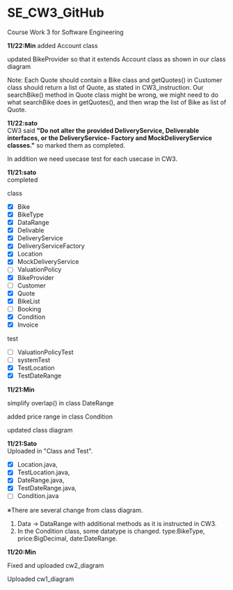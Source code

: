 # SE_CW3_GitHub
Course Work 3 for Software Engineering

**11/22:Min**
added Account class

updated BikeProvider so that it extends Account class as shown in our class diagram

Note: Each Quote should contain a Bike class and getQuotes() in Customer class should return a list of Quote, as stated in CW3_instruction. Our searchBike() method in Quote class might be wrong, we might need to do what searchBike does in getQuotes(), and then wrap the list of Bike as list of Quote.

**11/22:sato**  
CW3 said **"Do not alter the provided DeliveryService, Deliverable interfaces, or the DeliveryService-
Factory and MockDeliveryService classes."** so marked them as completed.

In addition we need usecase test for each usecase in CW3.

**11/21:sato**  
completed 

class  
 - [x] Bike
 - [x] BikeType
 - [x] DataRange
 - [x] Delivable
 - [x] DeliveryService
 - [x] DeliveryServiceFactory
 - [x] Location
 - [x] MockDeliveryService
 - [ ] ValuationPolicy
 - [x] BikeProvider
 - [ ] Customer
 - [x] Quote
 - [x] BikeList
 - [ ] Booking
 - [x] Condition
 - [x] Invoice  

test
 - [ ] ValuationPolicyTest
 - [ ] systemTest
 - [x] TestLocation
 - [x] TestDateRange

**11/21:Min**

simplify overlap() in class DateRange

added price range in class Condition

updated class diagram

**11/21:Sato**  
Uploaded in "Class and Test".
 - [x] Location.java, 
 - [x] TestLocation.java, 
 - [x] DateRange.java, 
 - [x] TestDateRange.java, 
 - [ ] Condition.java  

※There are several change from class diagram.  
 1. Data -> DataRange with additional methods as it is instructed in CW3.
 2. In the Condition class, some datatype is changed. type:BikeType, price:BigDecimal, date:DateRange.

**11/20:Min**

Fixed and uploaded cw2_diagram

Uploaded cw1_diagram
